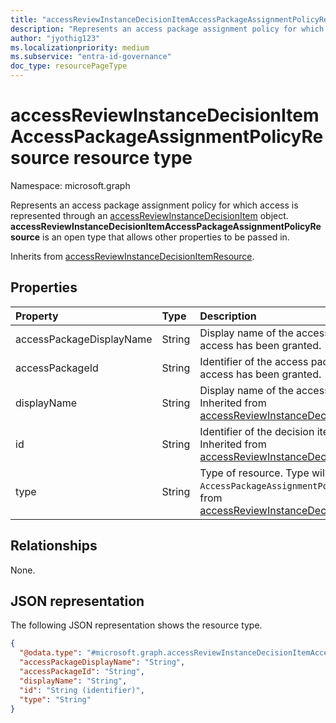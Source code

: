 ```yaml
---
title: "accessReviewInstanceDecisionItemAccessPackageAssignmentPolicyResource resource type"
description: "Represents an access package assignment policy for which access is represented through an accessReviewInstanceDecisionItem object."
author: "jyothig123"
ms.localizationpriority: medium
ms.subservice: "entra-id-governance"
doc_type: resourcePageType
---
```


# accessReviewInstanceDecisionItemAccessPackageAssignmentPolicyResource resource type

Namespace: microsoft.graph

Represents an access package assignment policy for which access is represented through an [accessReviewInstanceDecisionItem](accessreviewinstancedecisionitem.md) object. **accessReviewInstanceDecisionItemAccessPackageAssignmentPolicyResource** is an open type that allows other properties to be passed in.

Inherits from [accessReviewInstanceDecisionItemResource](accessreviewinstancedecisionItemresource.md).

## Properties
|Property|Type|Description|
|:---|:---|:---|
|accessPackageDisplayName|String| Display name of the access package to which access has been granted. |
|accessPackageId|String| Identifier of the access package to which access has been granted. |
| displayName | String | Display name of the access package. Inherited from [accessReviewInstanceDecisionItemResource](accessreviewinstancedecisionItemresource.md).|
| id | String | Identifier of the decision item resource. Inherited from [accessReviewInstanceDecisionItemResource](accessreviewinstancedecisionItemresource.md). |
| type | String | Type of resource. Type will always be `AccessPackageAssignmentPolicy`.  Inherited from [accessReviewInstanceDecisionItemResource](accessreviewinstancedecisionItemresource.md). |



## Relationships
None.

## JSON representation
The following JSON representation shows the resource type.
<!-- {
  "blockType": "resource",
  "@odata.type": "microsoft.graph.accessReviewInstanceDecisionItemAccessPackageAssignmentPolicyResource",
  "baseType": "microsoft.graph.accessReviewInstanceDecisionItemResource",
  "openType": true
}
-->
``` json
{
  "@odata.type": "#microsoft.graph.accessReviewInstanceDecisionItemAccessPackageAssignmentPolicyResource",
  "accessPackageDisplayName": "String",
  "accessPackageId": "String",
  "displayName": "String",
  "id": "String (identifier)",
  "type": "String"
}
```


